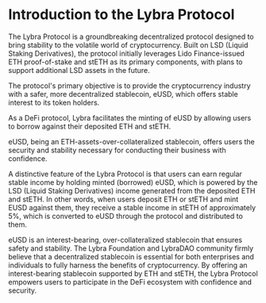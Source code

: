 # Introduction to the Lybra Protocol

The Lybra Protocol is a groundbreaking decentralized protocol designed to bring stability to the volatile world of cryptocurrency. Built on LSD (Liquid Staking Derivatives), the protocol initially leverages Lido Finance-issued ETH proof-of-stake and stETH as its primary components, with plans to support additional LSD assets in the future.

The protocol's primary objective is to provide the cryptocurrency industry with a safer, more decentralized stablecoin, eUSD, which offers stable interest to its token holders.

As a DeFi protocol, Lybra facilitates the minting of eUSD by allowing users to borrow against their deposited ETH and stETH.

eUSD, being an ETH-assets-over-collateralized stablecoin, offers users the security and stability necessary for conducting their business with confidence.

A distinctive feature of the Lybra Protocol is that users can earn regular stable income by holding minted (borrowed) eUSD, which is powered by the LSD (Liquid Staking Derivatives) income generated from the deposited ETH and stETH. In other words, when users deposit ETH or stETH and mint EUSD against them, they receive a stable income in stETH of approximately 5%, which is converted to eUSD through the protocol and distributed to them.

eUSD is an interest-bearing, over-collateralized stablecoin that ensures safety and stability. The Lybra Foundation and LybraDAO community firmly believe that a decentralized stablecoin is essential for both enterprises and individuals to fully harness the benefits of cryptocurrency. By offering an interest-bearing stablecoin supported by ETH and stETH, the Lybra Protocol empowers users to participate in the DeFi ecosystem with confidence and security.

